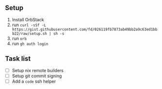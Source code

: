 ## Setup

<!-- TODO: move setup script https://gist.github.com/fd/026119fb7873ab49bb2a9c63ed1bbb22 -->

1. Install OrbStack
2. run `curl -sSf -L https://gist.githubusercontent.com/fd/026119fb7873ab49bb2a9c63ed1bbb22/raw/setup.sh | sh -s`
3. run `orb`
4. run `gh auth login`

## Task list

- [ ] Setup nix remote builders
- [ ] Setup git commit signing
- [ ] Add a `code` ssh helper
